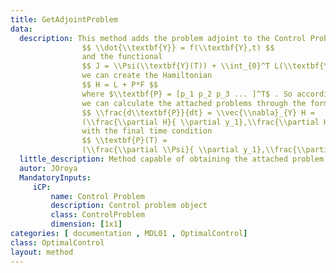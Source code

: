 ```yaml
---
title: GetAdjointProblem
data: 
  description: This method adds the problem adjoint to the Control Problem object, since we have
                $$ \\dot{\\textbf{Y}} = f(\\textbf{Y},t) $$ 
                and the functional
                $$ J = \\Psi(\\textbf{Y}(T)) + \\int_{0}^T L(\\textbf{Y},U,t)dt $$ 
                we can create the Hamiltonian 
                $$ H = L + P*F $$
                where $\\textbf{P} = [p_1 p_2 p_3 ... ]^T$ . So according to the principle of the maximum of pontriagin,
                we can calculate the attached problems through the formulas
                $$ \\frac{d\\textbf{P}}{dt} = \\vec{\\nabla}_{Y} H = 
                (\\frac{\\partial H}{ \\partial y_1},\\frac{\\partial H}{ \\partial y_2},...)$$
                with the final time condition
                $$ \\textbf{P}(T) = 
                (\\frac{\\partial \\Psi}{ \\partial y_1},\\frac{\\partial \\Psi}{ \\partial y_2},...)$$
  little_description: Method capable of obtaining the attached problem and its final condition.
  autor: JOroya
  MandatoryInputs:   
     iCP: 
         name: Control Problem
         description: Control problem object
         class: ControlProblem
         dimension: [1x1]
categories: [ documentation , MDL01 , OptimalControl]
class: OptimalControl
layout: method
---
```

